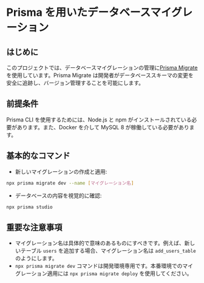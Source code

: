 # Prisma を用いたデータベースマイグレーション

## はじめに

このプロジェクトでは、データベースマイグレーションの管理に[Prisma Migrate](https://www.prisma.io/docs/concepts/components/prisma-migrate)を使用しています。Prisma Migrate は開発者がデータベーススキーマの変更を安全に追跡し、バージョン管理することを可能にします。

## 前提条件

Prisma CLI を使用するためには、Node.js と npm がインストールされている必要があります。また、Docker を介して MySQL 8 が稼働している必要があります。

## 基本的なコマンド

- 新しいマイグレーションの作成と適用:

```bash
npx prisma migrate dev --name [マイグレーション名]
```

- データベースの内容を視覚的に確認:

```bash
npx prisma studio
```

## 重要な注意事項

- マイグレーション名は具体的で意味のあるものにすべきです。例えば、新しいテーブル `users` を追加する場合、マイグレーション名は `add_users_table` のようにします。
- `npx prisma migrate dev` コマンドは開発環境専用です。本番環境でのマイグレーション適用には `npx prisma migrate deploy` を使用してください。
